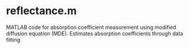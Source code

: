 # reflectance.m
MATLAB code for absorption coefficient measurement using modified diffusion equation (MDE). Estimates absorption coefficients through data fitting
